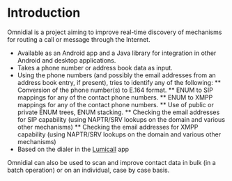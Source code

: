 
# Introduction

Omnidial is a project aiming to improve real-time discovery of mechanisms
for routing a call or message through the Internet.


* Available as an Android app and a Java library for integration in other
  Android and desktop applications.
* Takes a phone number or address book data as input.
* Using the phone numbers (and possibly the email addresses from an address
  book entry, if present), tries to identify any of the following:
** Conversion of the phone number(s) to E.164 format.
** ENUM to SIP mappings for any of the contact phone numbers.
** ENUM to XMPP mappings for any of the contact phone numbers.
** Use of public or private ENUM trees, ENUM stacking.
** Checking the email addresses for SIP capability (using NAPTR/SRV lookups
   on the domain and various other mechanisms)
** Checking the email addresses for XMPP capability (using NAPTR/SRV lookups
   on the domain and various other mechanisms)
* Based on the dialer in the [Lumicall](https://lumicall.org) app

Omnidial can also be used to scan and improve contact data in bulk (in a
batch operation) or on an individual, case by case basis.
